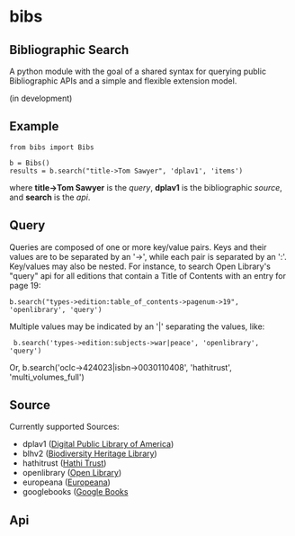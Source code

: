 bibs
====
Bibliographic Search
------------

A python module with the goal of a shared syntax for querying public Bibliographic APIs and a simple and flexible extension model.

(in development)

<h2>Example</h2>

	from bibs import Bibs

	b = Bibs()
	results = b.search("title->Tom Sawyer", 'dplav1', 'items')

where **title->Tom Sawyer** is the *query*, **dplav1** is the bibliographic *source*, and **search** is the *api*.


Query
-----

Queries are composed of one or more key/value pairs. Keys and their values are to be separated by an '->', while each pair is separated by an ':'. Key/values may also be nested. For instance, to search Open Library's "query" api for all editions that contain a Title of Contents with an entry for page 19:

	b.search("types->edition:table_of_contents->pagenum->19", 'openlibrary', 'query') 

Multiple values may be indicated by an '|' separating the values, like:

	 b.search('types->edition:subjects->war|peace', 'openlibrary', 'query')
Or,
	 b.search('oclc->424023|isbn->0030110408', 'hathitrust', 'multi_volumes_full')


Source
-----

Currently supported Sources:

- dplav1      (<a href='http://dp.la'>Digital Public Library of America</a>)
- blhv2       (<a href='http://biodiversityheritagelibrary.org'>Biodiversity Heritage Library</a>)
- hathitrust  (<a href='http://hathitrust.org'>Hathi Trust</a>)
- openlibrary (<a href='http://openlibrary.org'>Open Library</a>)
- europeana   (<a href='http://europeana.eu'>Europeana</a>)
- googlebooks (<a href='http://books.google.com'>Google Books</a>


Api
---
